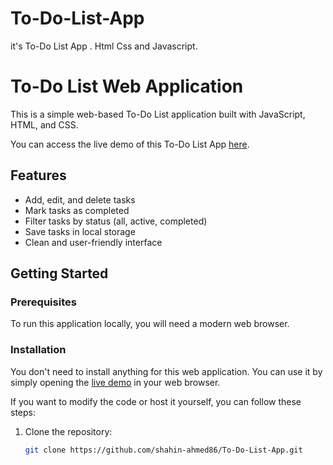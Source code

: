 # To-Do-List-App
it's To-Do List App . Html Css and Javascript. 

# To-Do List Web Application

This is a simple web-based To-Do List application built with JavaScript, HTML, and CSS.



You can access the live demo of this To-Do List App [here](https://shahin-ahmed86.github.io/To-Do-List-App/).

## Features

- Add, edit, and delete tasks
- Mark tasks as completed
- Filter tasks by status (all, active, completed)
- Save tasks in local storage
- Clean and user-friendly interface

## Getting Started

### Prerequisites

To run this application locally, you will need a modern web browser.

### Installation

You don't need to install anything for this web application. You can use it by simply opening the [live demo](https://shahin-ahmed86.github.io/To-Do-List-App/) in your web browser.

If you want to modify the code or host it yourself, you can follow these steps:

1. Clone the repository:

   ```bash
   git clone https://github.com/shahin-ahmed86/To-Do-List-App.git

